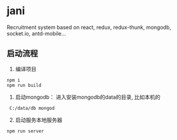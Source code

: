 # jani
Recruitment system based on react, redux, redux-thunk, mongodb, socket.io, antd-mobile...

## 启动流程
1. 编译项目
```
npm i 
npm run build
```

1. 启动mongodb： 进入安装mongodb的data的目录, 比如本机的
```
 C:/data/db mongod 
```

2. 启动服务本地服务器
```
npm run server
```